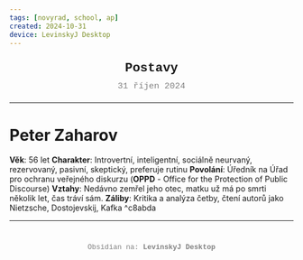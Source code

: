 ```yaml
---
tags: [novyrad, school, ap]
created: 2024-10-31
device: LevinskyJ Desktop
---
```

<div style="text-align: center; font-size: 1.6em; font-weight: bold; padding: 10px 0; font-family: Courier New">
  Postavy
</div>

<div style="text-align: center; color: gray; font-size: 1.1em; margin-bottom: 20px; font-family: Courier New">  31 říjen 2024
</div>

---
# Peter Zaharov
**Věk**: 56 let
**Charakter**: Introvertní, inteligentní, sociálně neurvaný, rezervovaný, pasivní, skeptický, preferuje rutinu
**Povolání**: Úředník na Úřad pro ochranu veřejného diskurzu (**OPPD** - Office for the Protection of Public Discourse)
**Vztahy**: Nedávno zemřel jeho otec, matku už má po smrti několik let, čas tráví sám.
**Záliby**: Kritika a analýza četby, čtení autorů jako Nietzsche, Dostojevskij, Kafka ^c8abda


---

<div style="text-align: center; color: gray; font-size: 0.9em; margin-top: 40px; font-family: Courier New">
  Obsidian na: <strong>LevinskyJ Desktop</strong>
</div>

